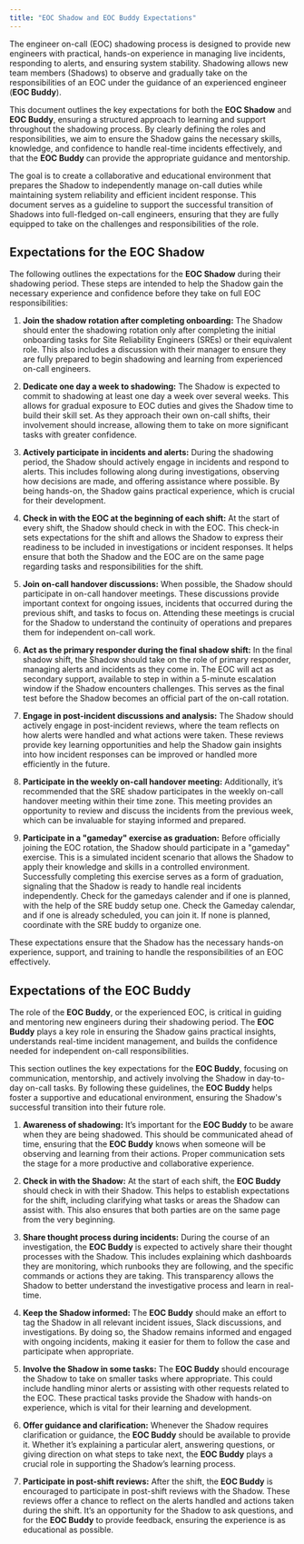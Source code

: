 ```yaml
---
title: "EOC Shadow and EOC Buddy Expectations"
---
```


The engineer on-call (EOC) shadowing process is designed to provide new engineers with practical, hands-on experience in managing live incidents, responding to alerts, and ensuring system stability. Shadowing allows new team members (Shadows) to observe and gradually take on the responsibilities of an EOC under the guidance of an experienced engineer (**EOC Buddy**).

This document outlines the key expectations for both the **EOC Shadow** and **EOC Buddy**, ensuring a structured approach to learning and support throughout the shadowing process. By clearly defining the roles and responsibilities, we aim to ensure the Shadow gains the necessary skills, knowledge, and confidence to handle real-time incidents effectively, and that the **EOC Buddy** can provide the appropriate guidance and mentorship.

The goal is to create a collaborative and educational environment that prepares the Shadow to independently manage on-call duties while maintaining system reliability and efficient incident response. This document serves as a guideline to support the successful transition of Shadows into full-fledged on-call engineers, ensuring that they are fully equipped to take on the challenges and responsibilities of the role.

## Expectations for the **EOC Shadow**

The following outlines the expectations for the **EOC Shadow** during their shadowing period. These steps are intended to help the Shadow gain the necessary experience and confidence before they take on full EOC responsibilities:

1. **Join the shadow rotation after completing onboarding:** The Shadow should enter the shadowing rotation only after completing the initial onboarding tasks for Site Reliability Engineers (SREs) or their equivalent role. This also includes a discussion with their manager to ensure they are fully prepared to begin shadowing and learning from experienced on-call engineers.

1. **Dedicate one day a week to shadowing:** The Shadow is expected to commit to shadowing at least one day a week over several weeks. This allows for gradual exposure to EOC duties and gives the Shadow time to build their skill set. As they approach their own on-call shifts, their involvement should increase, allowing them to take on more significant tasks with greater confidence.

1. **Actively participate in incidents and alerts:** During the shadowing period, the Shadow should actively engage in incidents and respond to alerts. This includes following along during investigations, observing how decisions are made, and offering assistance where possible. By being hands-on, the Shadow gains practical experience, which is crucial for their development.

1. **Check in with the EOC at the beginning of each shift:** At the start of every shift, the Shadow should check in with the EOC. This check-in sets expectations for the shift and allows the Shadow to express their readiness to be included in investigations or incident responses. It helps ensure that both the Shadow and the EOC are on the same page regarding tasks and responsibilities for the shift.

1. **Join on-call handover discussions:** When possible, the Shadow should participate in on-call handover meetings. These discussions provide important context for ongoing issues, incidents that occurred during the previous shift, and tasks to focus on. Attending these meetings is crucial for the Shadow to understand the continuity of operations and prepares them for independent on-call work.

1. **Act as the primary responder during the final shadow shift:** In the final shadow shift, the Shadow should take on the role of primary responder, managing alerts and incidents as they come in. The EOC will act as secondary support, available to step in within a 5-minute escalation window if the Shadow encounters challenges. This serves as the final test before the Shadow becomes an official part of the on-call rotation.

1. **Engage in post-incident discussions and analysis:** The Shadow should actively engage in post-incident reviews, where the team reflects on how alerts were handled and what actions were taken. These reviews provide key learning opportunities and help the Shadow gain insights into how incident responses can be improved or handled more efficiently in the future.

1. **Participate in the weekly on-call handover meeting:** Additionally, it’s recommended that the SRE shadow participates in the weekly on-call handover meeting within their time zone. This meeting provides an opportunity to review and discuss the incidents from the previous week, which can be invaluable for staying informed and prepared.

1. **Participate in a "gameday" exercise as graduation:** Before officially joining the EOC rotation, the Shadow should participate in a "gameday" exercise. This is a simulated incident scenario that allows the Shadow to apply their knowledge and skills in a controlled environment. Successfully completing this exercise serves as a form of graduation, signaling that the Shadow is ready to handle real incidents independently. Check for the gamedays calender and if one is planned, with the help of the SRE buddy setup one. Check the Gameday calendar, and if one is already scheduled, you can join it. If none is planned, coordinate with the SRE buddy to organize one.

These expectations ensure that the Shadow has the necessary hands-on experience, support, and training to handle the responsibilities of an EOC effectively.

## Expectations of the **EOC Buddy**

The role of the **EOC Buddy**, or the experienced EOC, is critical in guiding and mentoring new engineers during their shadowing period. The **EOC Buddy** plays a key role in ensuring the Shadow gains practical insights, understands real-time incident management, and builds the confidence needed for independent on-call responsibilities.

This section outlines the key expectations for the **EOC Buddy**, focusing on communication, mentorship, and actively involving the Shadow in day-to-day on-call tasks. By following these guidelines, the **EOC Buddy** helps foster a supportive and educational environment, ensuring the Shadow's successful transition into their future role.

1. **Awareness of shadowing:** It’s important for the **EOC Buddy** to be aware when they are being shadowed. This should be communicated ahead of time, ensuring that the **EOC Buddy** knows when someone will be observing and learning from their actions. Proper communication sets the stage for a more productive and collaborative experience.

1. **Check in with the Shadow:** At the start of each shift, the **EOC Buddy** should check in with their Shadow. This helps to establish expectations for the shift, including clarifying what tasks or areas the Shadow can assist with. This also ensures that both parties are on the same page from the very beginning.

1. **Share thought process during incidents:** During the course of an investigation, the **EOC Buddy** is expected to actively share their thought processes with the Shadow. This includes explaining which dashboards they are monitoring, which runbooks they are following, and the specific commands or actions they are taking. This transparency allows the Shadow to better understand the investigative process and learn in real-time.

1. **Keep the Shadow informed:** The **EOC Buddy** should make an effort to tag the Shadow in all relevant incident issues, Slack discussions, and investigations. By doing so, the Shadow remains informed and engaged with ongoing incidents, making it easier for them to follow the case and participate when appropriate.

1. **Involve the Shadow in some tasks:** The **EOC Buddy** should encourage the Shadow to take on smaller tasks where appropriate. This could include handling minor alerts or assisting with other requests related to the EOC. These practical tasks provide the Shadow with hands-on experience, which is vital for their learning and development.

1. **Offer guidance and clarification:** Whenever the Shadow requires clarification or guidance, the **EOC Buddy** should be available to provide it. Whether it’s explaining a particular alert, answering questions, or giving direction on what steps to take next, the **EOC Buddy** plays a crucial role in supporting the Shadow’s learning process.

1. **Participate in post-shift reviews:** After the shift, the **EOC Buddy** is encouraged to participate in post-shift reviews with the Shadow. These reviews offer a chance to reflect on the alerts handled and actions taken during the shift. It’s an opportunity for the Shadow to ask questions, and for the **EOC Buddy** to provide feedback, ensuring the experience is as educational as possible.
